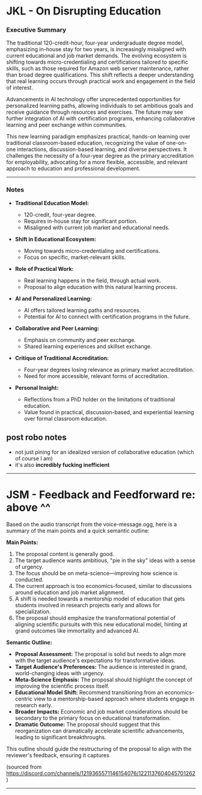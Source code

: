# JKL - On Disrupting Education

### Executive Summary

The traditional 120-credit-hour, four-year undergraduate degree model, emphasizing in-house stay for two years, is increasingly misaligned with current educational and job market demands. The evolving ecosystem is shifting towards micro-credentialing and certifications tailored to specific skills, such as those required for Amazon web server maintenance, rather than broad degree qualifications. This shift reflects a deeper understanding that real learning occurs through practical work and engagement in the field of interest. 

Advancements in AI technology offer unprecedented opportunities for personalized learning paths, allowing individuals to set ambitious goals and receive guidance through resources and exercises. The future may see further integration of AI with certification programs, enhancing collaborative learning and peer exchange within communities. 

This new learning paradigm emphasizes practical, hands-on learning over traditional classroom-based education, recognizing the value of one-on-one interactions, discussion-based learning, and diverse perspectives. It challenges the necessity of a four-year degree as the primary accreditation for employability, advocating for a more flexible, accessible, and relevant approach to education and professional development.

---

### Notes

- **Traditional Education Model:**
  - 120-credit, four-year degree.
  - Requires in-house stay for significant portion.
  - Misaligned with current job market and educational needs.

- **Shift in Educational Ecosystem:**
  - Moving towards micro-credentialing and certifications.
  - Focus on specific, market-relevant skills.

- **Role of Practical Work:**
  - Real learning happens in the field, through actual work.
  - Proposal to align education with this natural learning process.

- **AI and Personalized Learning:**
  - AI offers tailored learning paths and resources.
  - Potential for AI to connect with certification programs in the future.

- **Collaborative and Peer Learning:**
  - Emphasis on community and peer exchange.
  - Shared learning experiences and skillset exchange.

- **Critique of Traditional Accreditation:**
  - Four-year degrees losing relevance as primary market accreditation.
  - Need for more accessible, relevant forms of accreditation.

- **Personal Insight:**
  - Reflections from a PhD holder on the limitations of traditional education.
  - Value found in practical, discussion-based, and experiential learning over formal classroom education.


## post robo notes

- not just pining for an idealized version of collaborative education (which of course I am)
- it's also **incredibly fucking inefficient**

---

# JSM - Feedback and Feedforward re: above ^^

Based on the audio transcript from the voice-message.ogg, here is a summary of the main points and a quick semantic outline:

**Main Points:**
1. The proposal content is generally good.
2. The target audience wants ambitious, "pie in the sky" ideas with a sense of urgency.
3. The focus should be on meta-science—improving how science is conducted.
4. The current approach is too economics-focused, similar to discussions around education and job market alignment.
5. A shift is needed towards a mentorship model of education that gets students involved in research projects early and allows for specialization.
6. The proposal should emphasize the transformational potential of aligning scientific pursuits with this new educational model, hinting at grand outcomes like immortality and advanced AI.

**Semantic Outline:**
- **Proposal Assessment:** The proposal is solid but needs to align more with the target audience's expectations for transformative ideas.
- **Target Audience's Preferences:** The audience is interested in grand, world-changing ideas with urgency.
- **Meta-Science Emphasis:** The proposal should highlight the concept of improving the scientific process itself.
- **Educational Model Shift:** Recommend transitioning from an economics-centric view to a mentorship-based approach where students engage in research early.
- **Broader Impacts:** Economic and job market considerations should be secondary to the primary focus on educational transformation.
- **Dramatic Outcome:** The proposal should suggest that this reorganization can dramatically accelerate scientific advancements, leading to significant breakthroughs.

This outline should guide the restructuring of the proposal to align with the reviewer's feedback, ensuring it captures

(sourced from https://discord.com/channels/1219365571146154076/1221137604045701262 )

---

